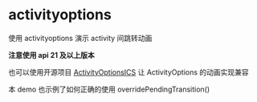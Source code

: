 # activityoptions
使用 activityoptions 演示 activity 间跳转动画

**注意使用 api 21 及以上版本**

也可以使用开源项目 [ActivityOptionsICS](https://github.com/tianzhijiexian/ActivityOptionsICS) 让 ActivityOptions 的动画实现兼容

本 demo 也示例了如何正确的使用 overridePendingTransition()
